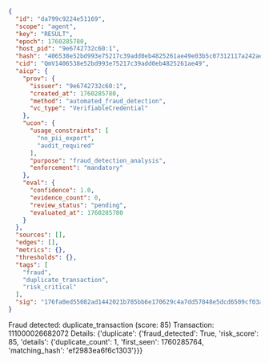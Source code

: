 ```json
{
  "id": "da799c9224e51169",
  "scope": "agent",
  "key": "RESULT",
  "epoch": 1760285780,
  "host_pid": "9e6742732c60:1",
  "hash": "406538e52bd993e75217c39add0eb4825261ae49e03b5c07312117a242ae8312",
  "cid": "QmV1406538e52bd993e75217c39add0eb4825261ae49",
  "aicp": {
    "prov": {
      "issuer": "9e6742732c60:1",
      "created_at": 1760285780,
      "method": "automated_fraud_detection",
      "vc_type": "VerifiableCredential"
    },
    "ucon": {
      "usage_constraints": [
        "no_pii_export",
        "audit_required"
      ],
      "purpose": "fraud_detection_analysis",
      "enforcement": "mandatory"
    },
    "eval": {
      "confidence": 1.0,
      "evidence_count": 0,
      "review_status": "pending",
      "evaluated_at": 1760285780
    }
  },
  "sources": [],
  "edges": [],
  "metrics": {},
  "thresholds": {},
  "tags": [
    "fraud",
    "duplicate_transaction",
    "risk_critical"
  ],
  "sig": "176fa0ed55082ad1442021b785bb6e170629c4a7dd57848e5dcd6509cf03a987"
}
```

Fraud detected: duplicate_transaction (score: 85)
Transaction: 111000026682072
Details: {'duplicate': {'fraud_detected': True, 'risk_score': 85, 'details': {'duplicate_count': 1, 'first_seen': 1760285764, 'matching_hash': 'ef2983ea6f6c1303'}}}
